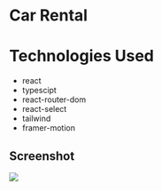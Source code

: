<h1>Car Rental</h1>

# Technologies Used

- react
- typescipt
- react-router-dom
- react-select
- tailwind
- framer-motion

<h2>Screenshot</h2>

![](Car_Rental.gif)
